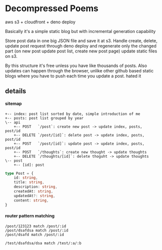 # Decompressed Poems

aws s3 + cloudfront + deno deploy


Basically it's a simple static blog but with incremental generation capability


Store post data in one big JSON file and save it at s3. 
Handle create, delete, update post request through deno deploy and 
regenerate only the changed part (on new post update post list, create new post page)
update static files on s3.


By this structure it's free unless you have like thousands of posts. Also updates
can happen through the browser, unlike other github based static blogs 
where you have to push each time you update a post. hated it

## details

#### sitemap

```
+-- index: post list sorted by date, simple introduction of me
+-- posts: post list grouped by year
\-- api
	+-- POST   `/post`: create new post -> update index, posts, post/id
	+-- DELETE `/post/[id]`: delete post -> update index, posts, post/id
	+-- POST   `/post/[id]`: update post -> update index, posts, post/id
	+-- POST   `/thoughts`: create new thought -> update thoughts
	+-- DELETE `/thoughts/[id]`: delete thoguht -> update thoughts
\-- post
	+-- [id]: post
```

```typescript
type Post = {
	id: string,
	title: string,
	description: string,
	createdAt: string,
	updatedAt?: string,
	content: string,
}
```

#### router pattern matching

```
/post/123123 match /post/:id
/post/dsafdsa match /post/:id
/post/dsafd match /post/:id

/test/dsafdsa/dsa match /test/:a/:b
```
